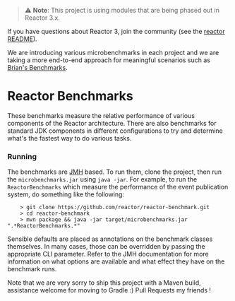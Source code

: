 > :warning: **Note**: This project is using modules that are being phased out
in Reactor 3.x. 

If you have questions about Reactor 3, join the
community (see the [reactor README](https://github.com/reactor/reactor/blob/master/README.md)).

We are introducing various microbenchmarks in each project and we are taking a more end-to-end approach for meaningful scenarios such as [Brian's Benchmarks](https://github.com/bclozel/web-benchmarks).

# Reactor Benchmarks

These benchmarks measure the relative performance of various components of the Reactor architecture. There are also benchmarks for standard JDK components in different configurations to try and determine what's the fastest way to do various tasks.

### Running

The benchmarks are [JMH](http://openjdk.java.net/projects/code-tools/jmh/) based. To run them, clone the project, then run the `microbenchmarks.jar` using `java -jar`. For example, to run the `ReactorBenchmarks` which measure the performance of the event publication system, do something like the following:

		> git clone https://github.com/reactor/reactor-benchmark.git
		> cd reactor-benchmark
		> mvn package && java -jar target/microbenchmarks.jar ".*ReactorBenchmarks.*"

Sensible defaults are placed as annotations on the benchmark classes themselves. In many cases, those can be overridden by passing the appropriate CLI parameter. Refer to the JMH documentation for more information on what options are available and what effect they have on the benchmark runs.

Note that we are very sorry to ship this project with a Maven build, assistance welcome for moving to Gradle :) Pull Requests my friends !
